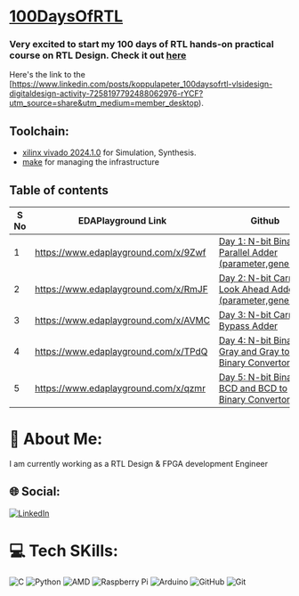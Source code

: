 # [100DaysOfRTL](https://www.linkedin.com/posts/koppulapeter_100daysofrtl-vlsidesign-digitaldesign-activity-7258197792488062976-rYCF?utm_source=share&utm_medium=member_desktop)

### Very excited to start my 100 days of RTL hands-on practical course on RTL Design. Check it out [here](https://kalkitech.graphy.com/s/store)
Here's the link to the [https://www.linkedin.com/posts/koppulapeter_100daysofrtl-vlsidesign-digitaldesign-activity-7258197792488062976-rYCF?utm_source=share&utm_medium=member_desktop).

## Toolchain:

* [xilinx vivado 2024.1.0](https://www.xilinx.com/support/download.html) for Simulation, Synthesis.
* [make](https://www.gnu.org/software/make/) for managing the infrastructure

## Table of contents
| S No | EDAPlayground Link | Github |
| --- | ---- | ---- |
| 1 | https://www.edaplayground.com/x/9Zwf | [Day 1: N-bit Binary Parallel Adder (parameter,generate).](https://github.com/koppula-Peter/100_days_of_RTL.git)     |
| 2 | https://www.edaplayground.com/x/RmJF | [Day 2: N-bit Carry Look Ahead Adder (parameter,generate).](https://github.com/koppula-Peter/100_days_of_RTL.git)    |
| 3 | https://www.edaplayground.com/x/AVMC | [Day 3: N-bit Carry Bypass Adder](https://github.com/koppula-Peter/100_days_of_RTL.git)                              |
| 4 | https://www.edaplayground.com/x/TPdQ | [Day 4: N-bit Binary to Gray and Gray to Binary Convertor](https://github.com/koppula-Peter/100_days_of_RTL.git)     |
| 5 | https://www.edaplayground.com/x/qzmr | [Day 5:  N-bit Binary to BCD and BCD to Binary Convertor](https://github.com/koppula-Peter/100_days_of_RTL.git)      |














# 💫 About Me:
I am currently working as a RTL Design & FPGA development Engineer


## 🌐 Social:
[![LinkedIn](https://img.shields.io/badge/LinkedIn-%230077B5.svg?logo=linkedin&logoColor=white)](https://linkedin.com/in/koppulapeter) 


# 💻 Tech SKills:
![C](https://img.shields.io/badge/c-%2300599C.svg?style=for-the-badge&logo=c&logoColor=white) ![Python](https://img.shields.io/badge/python-3670A0?style=for-the-badge&logo=python&logoColor=ffdd54) ![AMD](https://img.shields.io/badge/AMD-%23000000.svg?style=for-the-badge&logo=amd&logoColor=white) ![Raspberry Pi](https://img.shields.io/badge/-Raspberry_Pi-C51A4A?style=for-the-badge&logo=Raspberry-Pi) ![Arduino](https://img.shields.io/badge/-Arduino-00979D?style=for-the-badge&logo=Arduino&logoColor=white) ![GitHub](https://img.shields.io/badge/github-%23121011.svg?style=for-the-badge&logo=github&logoColor=white) ![Git](https://img.shields.io/badge/git-%23F05033.svg?style=for-the-badge&logo=git&logoColor=white)




